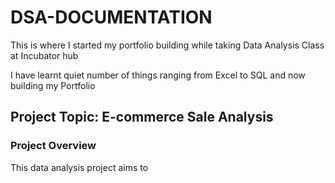 # DSA-DOCUMENTATION
This is where I started my portfolio building while taking Data Analysis Class at Incubator hub

I have learnt quiet number of things ranging from Excel to SQL and now building my Portfolio

## Project Topic: E-commerce Sale Analysis

### Project Overview 
This data analysis project aims to
